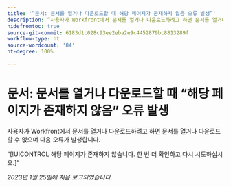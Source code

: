 ```yaml
---
title: '“문서: 문서를 열거나 다운로드할 때 해당 페이지가 존재하지 않음 오류 발생”'
description: “사용자가 Workfront에서 문서를 열거나 다운로드하려고 하면 문서를 열거나 다운로드할 수 없으며 오류가 발생합니다.”
hidefromtoc: true
source-git-commit: 6183d1c028c93ee2eba2e9c4452879bc8813289f
workflow-type: ht
source-wordcount: '84'
ht-degree: 100%

---
```



# 문서: 문서를 열거나 다운로드할 때 “해당 페이지가 존재하지 않음” 오류 발생

<!--This article is on the WF and WFP TOC-->

사용자가 Workfront에서 문서를 열거나 다운로드하려고 하면 문서를 열거나 다운로드할 수 없으며 다음 오류가 발생합니다.

“[!UICONTROL 해당 페이지가 존재하지 않습니다. 한 번 더 확인하고 다시 시도하십시오.]”

_2023년 1월 25일에 처음 보고되었습니다._
